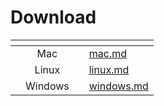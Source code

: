 # Download

<table data-view="cards"><thead><tr><th></th><th align="center"></th><th></th><th data-hidden data-card-target data-type="content-ref"></th></tr></thead><tbody><tr><td></td><td align="center">Mac</td><td></td><td><a href="mac.md">mac.md</a></td></tr><tr><td></td><td align="center">Linux</td><td></td><td><a href="linux.md">linux.md</a></td></tr><tr><td></td><td align="center">Windows</td><td></td><td><a href="windows.md">windows.md</a></td></tr></tbody></table>
